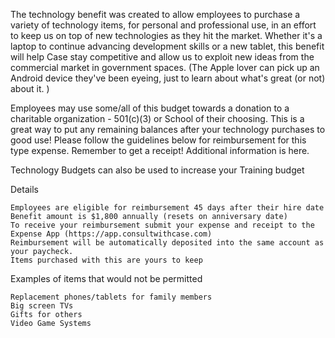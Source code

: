 
The technology benefit was created to allow employees to purchase a variety of technology items, for personal and professional use, in an effort to keep us on top of new technologies as they hit the market.  Whether it's a laptop to continue advancing  development skills or a new tablet, this benefit will help Case stay competitive and allow us to exploit new ideas from the commercial market in government spaces.  (The Apple lover can pick up an Android device they've been eyeing, just to learn about what's great (or not) about it. )

Employees may use some/all of this budget towards a donation to a charitable organization - 501(c)(3) or School of their choosing. This is a great way to put any remaining balances after your technology purchases to good use! Please follow the guidelines below for reimbursement for this type expense. Remember to get a receipt! Additional information is here.

Technology Budgets can also be used to increase your Training budget

Details

    Employees are eligible for reimbursement 45 days after their hire date
    Benefit amount is $1,800 annually (resets on anniversary date)
    To receive your reimbursement submit your expense and receipt to the Expense App (https://app.consultwithcase.com)
    Reimbursement will be automatically deposited into the same account as your paycheck.
    Items purchased with this are yours to keep


Examples of items that would not be permitted

    Replacement phones/tablets for family members
    Big screen TVs
    Gifts for others
    Video Game Systems

